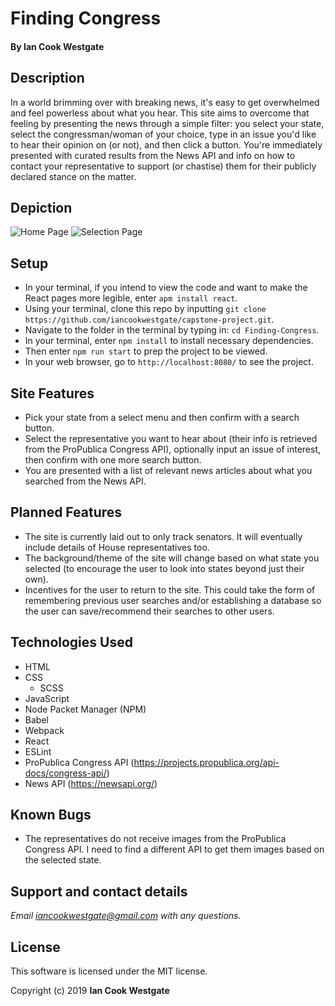 # Finding Congress

#### By **Ian Cook Westgate**

## Description

In a world brimming over with breaking news, it's easy to get overwhelmed and feel powerless about what you hear. This site aims to overcome that feeling by presenting the news through a simple filter: you select your state, select the congressman/woman of your choice, type in an issue you'd like to hear their opinion on (or not), and then click a button. You're immediately presented with curated results from the News API and info on how to contact your representative to support (or chastise) them for their publicly declared stance on the matter.

## Depiction

![Home Page](src/assets/imgs/Finding-Congress-pic-1.PNG)
![Selection Page](src/assets/imgs/Finding-Congress-pic-2.PNG)

## Setup

* In your terminal, if you intend to view the code and want to make the React pages more legible, enter `apm install react`.
* Using your terminal, clone this repo by inputting `git clone https://github.com/iancookwestgate/capstone-project.git`.
* Navigate to the folder in the terminal by typing in: `cd Finding-Congress`.
* In your terminal, enter `npm install` to install necessary dependencies.
* Then enter `npm run start` to prep the project to be viewed.
* In your web browser, go to `http://localhost:8080/` to see the project.

## Site Features

* Pick your state from a select menu and then confirm with a search button.
* Select the representative you want to hear about (their info is retrieved from the ProPublica Congress API), optionally input an issue of interest, then confirm with one more search button.
* You are presented with a list of relevant news articles about what you searched from the News API.

## Planned Features

* The site is currently laid out to only track senators. It will eventually include details of House representatives too.
* The background/theme of the site will change based on what state you selected (to encourage the user to look into states beyond just their own).
* Incentives for the user to return to the site. This could take the form of remembering previous user searches and/or establishing a database so the user can save/recommend their searches to other users.

## Technologies Used

* HTML
* CSS
  * SCSS
* JavaScript
* Node Packet Manager (NPM)
* Babel
* Webpack
* React
* ESLint
* ProPublica Congress API (https://projects.propublica.org/api-docs/congress-api/)
* News API (https://newsapi.org/)

## Known Bugs

* The representatives do not receive images from the ProPublica Congress API. I need to find a different API to get them images based on the selected state.

## Support and contact details

_Email iancookwestgate@gmail.com with any questions._

## License

This software is licensed under the MIT license.

Copyright (c) 2019 **Ian Cook Westgate**
